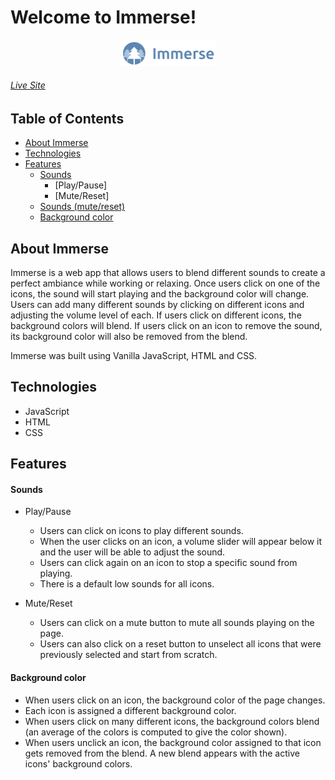 # Welcome to Immerse!

<p align="center">
    <a href="https://michellenaim.github.io/immerse/" target="_blank">
        <img width="30%" src="logos/immerse_full_logo.jpg" alt="Immerse logo">
    </a>
</p>

###### [Live Site](https://michellenaim.github.io/immerse/)

## Table of Contents

  * [About Immerse](#about-immerse)
  * [Technologies](#technologies)
  * [Features](#features)
    * [Sounds](#sounds)
        * [Play/Pause]
        * [Mute/Reset]
    * [Sounds (mute/reset)](#movie-trailers-index)
    * [Background color](#genre-show)
    
    
## About Immerse

Immerse is a web app that allows users to blend different sounds to create a perfect ambiance while working or relaxing. Once users click on one of the icons, the sound will start playing and the background color will change. Users can add many different sounds by clicking on different icons and adjusting the volume level of each. If users click on different icons, the background colors will blend. If users click on an icon to remove the sound, its background color will also be removed from the blend.

Immerse was built using Vanilla JavaScript, HTML and CSS.

## Technologies

* JavaScript
* HTML
* CSS

## Features

#### Sounds

+ Play/Pause
    * Users can click on icons to play different sounds.
    * When the user clicks on an icon, a volume slider will appear below it and the user will be able to adjust the sound.
    * Users can click again on an icon to stop a specific sound from playing.
    * There is a default low sounds for all icons.

+ Mute/Reset
    * Users can click on a mute button to mute all sounds playing on the page.
    * Users can also click on a reset button to unselect all icons that were previously selected and start from scratch.

#### Background color

+ When users click on an icon, the background color of the page changes.
+ Each icon is assigned a different background color.
+ When users click on many different icons, the background colors blend (an average of the colors is computed to give the color shown).
+ When users unclick an icon, the background color assigned to that icon gets removed from the blend. A new blend appears with the active icons' background colors.

